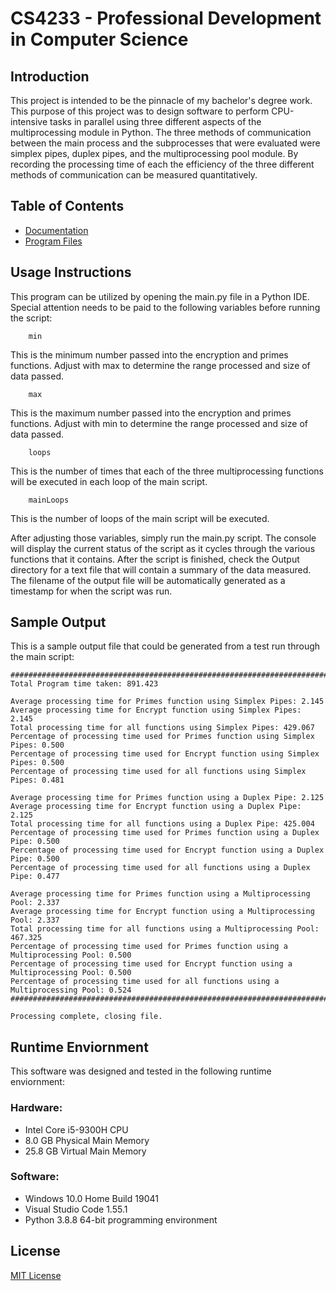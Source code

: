 #  CS4233 - Professional Development in Computer Science

## Introduction
This project is intended to be the pinnacle of my bachelor's degree work.  This purpose of this project was to design software to perform CPU-intensive tasks in parallel using three different aspects of the multiprocessing module in Python.  The three methods of communication between the main process and the subprocesses that were evaluated were simplex pipes, duplex pipes, and the multiprocessing pool module.  By recording the processing time of each the efficiency of the three different methods of communication can be measured quantitatively.

## Table of Contents
- [Documentation](Documentation/README.md)
- [Program Files](Program%20Files/README.md)

## Usage Instructions
This program can be utilized by opening the main.py file in a Python IDE.  Special attention needs to be paid to the following variables before running the script:


```
    min
```
This is the minimum number passed into the encryption and primes functions.  Adjust with max to determine the range processed and size of data passed.
```
    max
```
This is the maximum number passed into the encryption and primes functions.  Adjust with min to determine the range processed and size of data passed.
```
    loops
```
This is the number of times that each of the three multiprocessing functions will be executed in each loop of the main script.
```
    mainLoops
```
This is the number of loops of the main script will be executed.


After adjusting those variables, simply run the main.py script.  The console will display the current status of the script as it cycles through the various functions that it contains.  After the script is finished, check the Output directory for a text file that will contain a summary of the data measured.  The filename of the output file will be automatically generated as a timestamp for when the script was run.

## Sample Output
This is a sample output file that could be generated from a test run through the main script:

```
##########################################################################################
Total Program time taken: 891.423

Average processing time for Primes function using Simplex Pipes: 2.145
Average processing time for Encrypt function using Simplex Pipes: 2.145
Total processing time for all functions using Simplex Pipes: 429.067
Percentage of processing time used for Primes function using Simplex Pipes: 0.500
Percentage of processing time used for Encrypt function using Simplex Pipes: 0.500
Percentage of processing time used for all functions using Simplex Pipes: 0.481

Average processing time for Primes function using a Duplex Pipe: 2.125
Average processing time for Encrypt function using a Duplex Pipe: 2.125
Total processing time for all functions using a Duplex Pipe: 425.004
Percentage of processing time used for Primes function using a Duplex Pipe: 0.500
Percentage of processing time used for Encrypt function using a Duplex Pipe: 0.500
Percentage of processing time used for all functions using a Duplex Pipe: 0.477

Average processing time for Primes function using a Multiprocessing Pool: 2.337
Average processing time for Encrypt function using a Multiprocessing Pool: 2.337
Total processing time for all functions using a Multiprocessing Pool: 467.325
Percentage of processing time used for Primes function using a Multiprocessing Pool: 0.500
Percentage of processing time used for Encrypt function using a Multiprocessing Pool: 0.500
Percentage of processing time used for all functions using a Multiprocessing Pool: 0.524
##########################################################################################

Processing complete, closing file.
```

## Runtime Enviornment
This software was designed and tested in the following runtime enviornment:

### Hardware:
- Intel Core i5-9300H CPU
- 8.0 GB Physical Main Memory
- 25.8 GB Virtual Main Memory

### Software:
- Windows 10.0 Home Build 19041
- Visual Studio Code 1.55.1
- Python 3.8.8 64-bit programming environment

## License
[MIT License](LICENSE)
